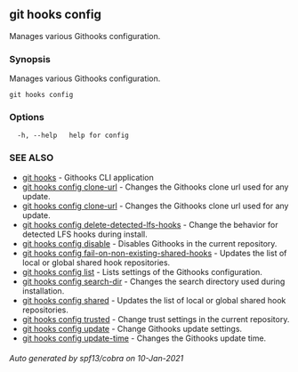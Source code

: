 ## git hooks config

Manages various Githooks configuration.

### Synopsis

Manages various Githooks configuration.

```
git hooks config
```

### Options

```
  -h, --help   help for config
```

### SEE ALSO

* [git hooks](git_hooks.md)	 - Githooks CLI application
* [git hooks config clone-url](git_hooks_config_clone-url.md)	 - Changes the Githooks clone url used for any update.
* [git hooks config clone-url](git_hooks_config_clone-url.md)	 - Changes the Githooks clone url used for any update.
* [git hooks config delete-detected-lfs-hooks](git_hooks_config_delete-detected-lfs-hooks.md)	 - Change the behavior for detected LFS hooks during install.
* [git hooks config disable](git_hooks_config_disable.md)	 - Disables Githooks in the current repository.
* [git hooks config fail-on-non-existing-shared-hooks](git_hooks_config_fail-on-non-existing-shared-hooks.md)	 - Updates the list of local or global shared hook repositories.
* [git hooks config list](git_hooks_config_list.md)	 - Lists settings of the Githooks configuration.
* [git hooks config search-dir](git_hooks_config_search-dir.md)	 - Changes the search directory used during installation.
* [git hooks config shared](git_hooks_config_shared.md)	 - Updates the list of local or global shared hook repositories.
* [git hooks config trusted](git_hooks_config_trusted.md)	 - Change trust settings in the current repository.
* [git hooks config update](git_hooks_config_update.md)	 - Change Githooks update settings.
* [git hooks config update-time](git_hooks_config_update-time.md)	 - Changes the Githooks update time.

###### Auto generated by spf13/cobra on 10-Jan-2021
